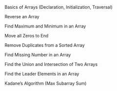 Basics of Arrays (Declaration, Initialization, Traversal)

Reverse an Array

Find Maximum and Minimum in an Array

Move all Zeros to End

Remove Duplicates from a Sorted Array

Find Missing Number in an Array

Find the Union and Intersection of Two Arrays

Find the Leader Elements in an Array

Kadane’s Algorithm (Max Subarray Sum)